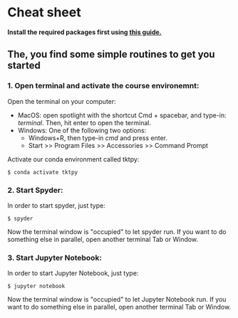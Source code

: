 # Cheat sheet

__Install the required packages first using [this guide.](GetStartedPython)__

## The, you find some simple routines to get you started



### 1. Open terminal and activate the course environemnt:

Open the terminal on your computer:

+ MacOS: open spotlight with the shortcut Cmd + spacebar, and type-in: *terminal*. Then, hit enter to open the terminal.
+ Windows: One of the following two options: 
    - Windows+R, then type-in *cmd* and press enter.
    - Start >> Program Files >> Accessories >> Command Prompt

Activate our conda environment called tktpy: 
```
$ conda activate tktpy
```

### 2. Start Spyder:

In order to start spyder, just type:
```
$ spyder
```
Now the terminal window is "occupied" to let spyder run. If you want to do something else in parallel, open another terminal Tab or Window.

### 3. Start Jupyter Notebook:

In order to start Jupyter Notebook, just type:
```
$ jupyter notebook
```
Now the terminal window is "occupied" to let Jupyter Notebook run. If you want to do something else in parallel, open another terminal Tab or Window.
